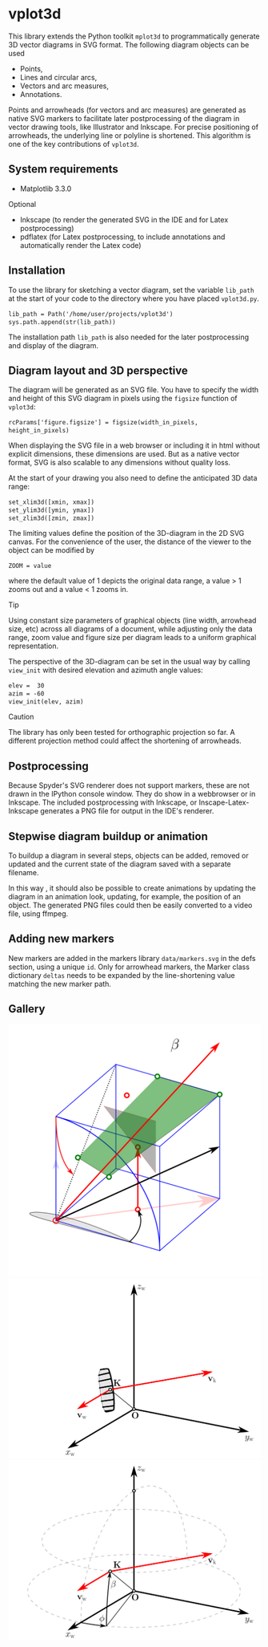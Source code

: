 # vplot3d

This library extends the Python toolkit `mplot3d` to programmatically generate 3D vector diagrams in SVG format. The following diagram objects can be used

- Points,
- Lines and circular arcs,
- Vectors and arc measures,
- Annotations.

Points and arrowheads (for vectors and arc measures) are generated as native SVG markers to facilitate later postprocessing of the diagram in vector drawing tools, like Illustrator and Inkscape. For precise positioning of arrowheads, the underlying line or polyline is shortened. This algorithm is one of the key contributions of `vplot3d`.

## System requirements

- Matplotlib 3.3.0

Optional

- Inkscape (to render the generated SVG in the IDE and for Latex postprocessing)
- pdflatex (for Latex postprocessing, to include annotations and automatically render the Latex code)

## Installation

To use the library for sketching a vector diagram, set the variable `lib_path` at the start of your code to the directory where you have placed `vplot3d.py`.

    lib_path = Path('/home/user/projects/vplot3d')
    sys.path.append(str(lib_path))

The installation path `lib_path` is also needed for the later postprocessing and display of the diagram.

## Diagram layout and 3D perspective

The diagram will be generated as an SVG file. You have to specify the width and height of this SVG diagram in pixels using the `figsize` function of `vplot3d`:

    rcParams['figure.figsize'] = figsize(width_in_pixels, height_in_pixels)

When displaying the SVG file in a web browser or including it in html without explicit dimensions, these dimensions are used. But as a native vector format, SVG is also scalable to any dimensions without quality loss.

At the start of your drawing you also need to define the anticipated 3D data range:

    set_xlim3d([xmin, xmax])
    set_ylim3d([ymin, ymax])
    set_zlim3d([zmin, zmax])

The limiting values define the position of the 3D-diagram in the 2D SVG canvas. For the convenience of the user, the distance of the viewer to the object can be modified by 

    ZOOM = value

where the default value of 1 depicts the original data range, a value > 1 zooms out and a value < 1 zooms in.

> [!TIP]
> Using constant size parameters of graphical objects (line width, arrowhead size, etc) across all diagrams of a document, while adjusting only the data range, zoom value and figure size per diagram leads to a uniform graphical representation.

The perspective of the 3D-diagram can be set in the usual way by calling `view_init` with desired elevation and azimuth angle values:

    elev =  30
    azim = -60
    view_init(elev, azim)

> [!CAUTION]
> The library has only been tested for orthographic projection so far. A different projection method could affect the shortening of arrowheads.

## Postprocessing

Because Spyder's SVG renderer does not support markers, these are not drawn in the IPython console window. They do show in a webbrowser or in Inkscape. The included postprocessing with Inkscape, or Inscape-Latex-Inkscape generates a PNG file for output in the IDE's renderer.

## Stepwise diagram buildup or animation

To buildup a diagram in several steps, objects can be added, removed or updated and the current state of the diagram saved with a separate filename. 

In this way , it should also be possible to create animations by updating the diagram in an animation look, updating, for example, the position of an object. The generated PNG files could then be easily converted to a video file, using ffmpeg.

## Adding new markers

New markers are added in the markers library `data/markers.svg` in the defs section, using a unique `id`. Only for arrowhead markers, the Marker class dictionary `deltas` needs to be expanded by the line-shortening value matching the new marker path.

## Gallery

![](examples/test.svg)
![](examples/kite_kinematics_3d.svg)
![](examples/kite_kinematics_3d_a.svg)